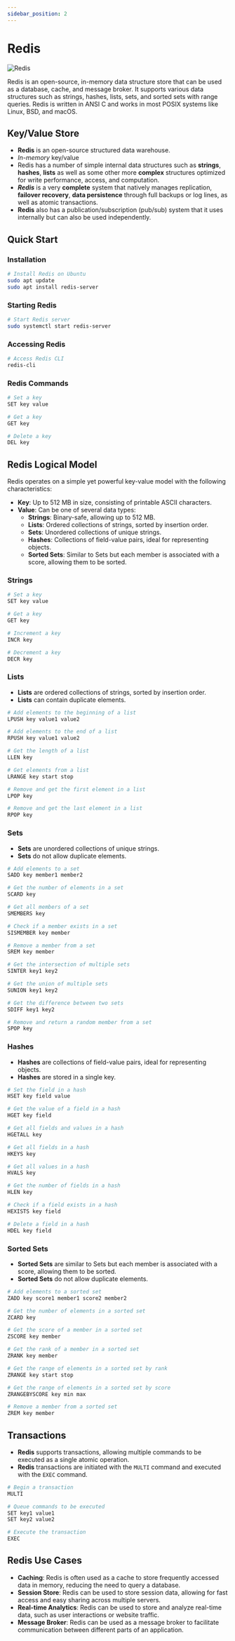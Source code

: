 ```yaml
---
sidebar_position: 2
---
```


# Redis

![Redis](./img/redis.svg)

Redis is an open-source, in-memory data structure store that can be used as a database, cache, and message broker. It supports various data structures such as strings, hashes, lists, sets, and sorted sets with range queries. Redis is written in ANSI C and works in most POSIX systems like Linux, BSD, and macOS.

## Key/Value Store

- **Redis** is an open-source structured data warehouse.
- _In-memory_ key/value
- Redis has a number of simple internal data structures such as **strings**, **hashes**, **lists** as well as some other more **complex** structures optimized for write performance, access, and computation.
- **_Redis_** is a very **complete** system that natively manages replication, **failover recovery**, **data persistence** through full backups or log lines, as well as atomic transactions.
- **Redis** also has a publication/subscription (pub/sub) system that it uses internally but can also be used independently.

## Quick Start

### Installation

```bash
# Install Redis on Ubuntu
sudo apt update
sudo apt install redis-server
```

### Starting Redis

```bash
# Start Redis server
sudo systemctl start redis-server
```

### Accessing Redis

```bash
# Access Redis CLI
redis-cli
```

### Redis Commands

```bash
# Set a key
SET key value

# Get a key
GET key

# Delete a key
DEL key
```

## Redis Logical Model

Redis operates on a simple yet powerful key-value model with the following characteristics:

- **Key**: Up to 512 MB in size, consisting of printable ASCII characters.
- **Value**: Can be one of several data types:
    - **Strings**: Binary-safe, allowing up to 512 MB.
    - **Lists**: Ordered collections of strings, sorted by insertion order.
    - **Sets**: Unordered collections of unique strings.
    - **Hashes**: Collections of field-value pairs, ideal for representing objects.
    - **Sorted Sets**: Similar to Sets but each member is associated with a score, allowing them to be sorted.

### Strings

```bash
# Set a key
SET key value

# Get a key
GET key

# Increment a key
INCR key

# Decrement a key
DECR key
```

### Lists

- **Lists** are ordered collections of strings, sorted by insertion order.
- **Lists** can contain duplicate elements.

```bash
# Add elements to the beginning of a list
LPUSH key value1 value2

# Add elements to the end of a list
RPUSH key value1 value2

# Get the length of a list
LLEN key

# Get elements from a list
LRANGE key start stop

# Remove and get the first element in a list
LPOP key

# Remove and get the last element in a list
RPOP key
```

### Sets

- **Sets** are unordered collections of unique strings.
- **Sets** do not allow duplicate elements.

```bash
# Add elements to a set
SADD key member1 member2

# Get the number of elements in a set
SCARD key

# Get all members of a set
SMEMBERS key

# Check if a member exists in a set
SISMEMBER key member

# Remove a member from a set
SREM key member

# Get the intersection of multiple sets
SINTER key1 key2

# Get the union of multiple sets
SUNION key1 key2

# Get the difference between two sets
SDIFF key1 key2

# Remove and return a random member from a set
SPOP key
```

### Hashes

- **Hashes** are collections of field-value pairs, ideal for representing objects.
- **Hashes** are stored in a single key.

```bash
# Set the field in a hash
HSET key field value

# Get the value of a field in a hash
HGET key field

# Get all fields and values in a hash
HGETALL key

# Get all fields in a hash
HKEYS key

# Get all values in a hash
HVALS key

# Get the number of fields in a hash
HLEN key

# Check if a field exists in a hash
HEXISTS key field

# Delete a field in a hash
HDEL key field
```

### Sorted Sets

- **Sorted Sets** are similar to Sets but each member is associated with a score, allowing them to be sorted.
- **Sorted Sets** do not allow duplicate elements.

```bash
# Add elements to a sorted set
ZADD key score1 member1 score2 member2

# Get the number of elements in a sorted set
ZCARD key

# Get the score of a member in a sorted set
ZSCORE key member

# Get the rank of a member in a sorted set
ZRANK key member

# Get the range of elements in a sorted set by rank
ZRANGE key start stop

# Get the range of elements in a sorted set by score
ZRANGEBYSCORE key min max

# Remove a member from a sorted set
ZREM key member
```

## Transactions

- **Redis** supports transactions, allowing multiple commands to be executed as a single atomic operation.
- **Redis** transactions are initiated with the `MULTI` command and executed with the `EXEC` command.

```bash
# Begin a transaction
MULTI

# Queue commands to be executed
SET key1 value1
SET key2 value2

# Execute the transaction
EXEC
```

## Redis Use Cases

- **Caching**: Redis is often used as a cache to store frequently accessed data in memory, reducing the need to query a database.
- **Session Store**: Redis can be used to store session data, allowing for fast access and easy sharing across multiple servers.
- **Real-time Analytics**: Redis can be used to store and analyze real-time data, such as user interactions or website traffic.
- **Message Broker**: Redis can be used as a message broker to facilitate communication between different parts of an application.

